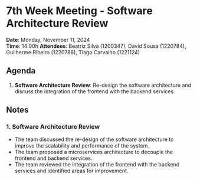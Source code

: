 # 7th Week Meeting - Software Architecture Review

**Date**: Monday, November 11, 2024  
**Time**: 14:00h
**Attendees**: Beatriz Silva (1200347), David Sousa (1220784), Guilherme Ribeiro (1220786), Tiago Carvalho (1221124)

## Agenda

1. **Software Architecture Review**: Re-design the software architecture and discuss the integration of the frontend with the backend services.

## Notes

### 1. Software Architecture Review

- The team discussed the re-design of the software architecture to improve the scalability and performance of the system.
- The team proposed a microservices architecture to decouple the frontend and backend services.
- The team reviewed the integration of the frontend with the backend services and identified areas for improvement.
